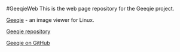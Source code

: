 #GeeqieWeb
This is the web page repository for the Geeqie project.

[Geeqie](http://geeqie.org/) - an image viewer for Linux.

[Geeqie repository](http://geeqie.org/cgi-bin/gitweb.cgi?p=geeqie.git)

[Geeqie on GitHub](https://github.com/BestImageViewer/geeqie)
